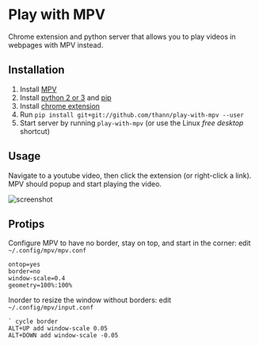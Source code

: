 # Play with MPV
Chrome extension and python server that allows you to play videos in webpages with MPV instead.

## Installation
1. Install [MPV](https://mpv.io/installation/)
2. Install [python 2 or 3](https://www.python.org/downloads/) and [pip](https://pip.pypa.io/en/stable/installing/)
3. Install [chrome extension](https://chrome.google.com/webstore/detail/play-with-mpv/hahklcmnfgffdlchjigehabfbiigleji)
4. Run `pip install git+git://github.com/thann/play-with-mpv --user`
5. Start server by running `play-with-mpv` (or use the Linux _free desktop_ shortcut)

## Usage
Navigate to a youtube video, then click the extension (or right-click a link). MPV should popup and start playing the video.

![screenshot](https://github.com/thann/play-with-mpv/raw/master/screenshot.png)

## Protips
Configure MPV to have no border, stay on top, and start in the corner: edit `~/.config/mpv/mpv.conf`
```
ontop=yes
border=no
window-scale=0.4
geometry=100%:100%
```

Inorder to resize the window without borders: edit `~/.config/mpv/input.conf`
```
` cycle border
ALT+UP add window-scale 0.05
ALT+DOWN add window-scale -0.05
```

